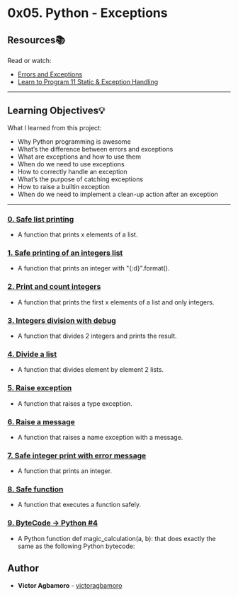 # 0x05. Python - Exceptions

## Resources:books:
Read or watch:
* [Errors and Exceptions](https://intranet.hbtn.io/rltoken/IvW-V19TlPbmMnVTHNllUg)
* [Learn to Program 11 Static & Exception Handling](https://intranet.hbtn.io/rltoken/uHg99jd88sVrhuGUDfwT8g)

---
## Learning Objectives:bulb:
What I learned from this project:

* Why Python programming is awesome
* What’s the difference between errors and exceptions
* What are exceptions and how to use them
* When do we need to use exceptions
* How to correctly handle an exception
* What’s the purpose of catching exceptions
* How to raise a builtin exception
* When do we need to implement a clean-up action after an exception

---

### [0. Safe list printing](./0-safe_print_list.py)
* A function that prints x elements of a list.


### [1. Safe printing of an integers list](./1-safe_print_integer.py)
* A function that prints an integer with "{:d}".format().


### [2. Print and count integers](./2-safe_print_list_integers.py)
* A function that prints the first x elements of a list and only integers.


### [3. Integers division with debug](./3-safe_print_division.py)
* A function that divides 2 integers and prints the result.


### [4. Divide a list](./4-list_division.py)
* A function that divides element by element 2 lists.


### [5. Raise exception](./5-raise_exception.py)
* A function that raises a type exception.


### [6. Raise a message](./6-raise_exception_msg.py)
* A function that raises a name exception with a message.


### [7. Safe integer print with error message](./100-safe_print_integer_err.py)
* A function that prints an integer.


### [8. Safe function](./101-safe_function.py)
* A function that executes a function safely.


### [9. ByteCode -> Python #4](./102-magic_calculation.py)
* A Python function def magic_calculation(a, b): that does exactly the same as the following Python bytecode:

<!--
### [10. CPython #2: PyFloatObject](./103-python.c)
* Create three C functions that print some basic info about Python lists, Python bytes an Python float objects.

-->

## Author
* **Victor Agbamoro** - [victoragbamoro](https://github.com/victoragbamoro)
